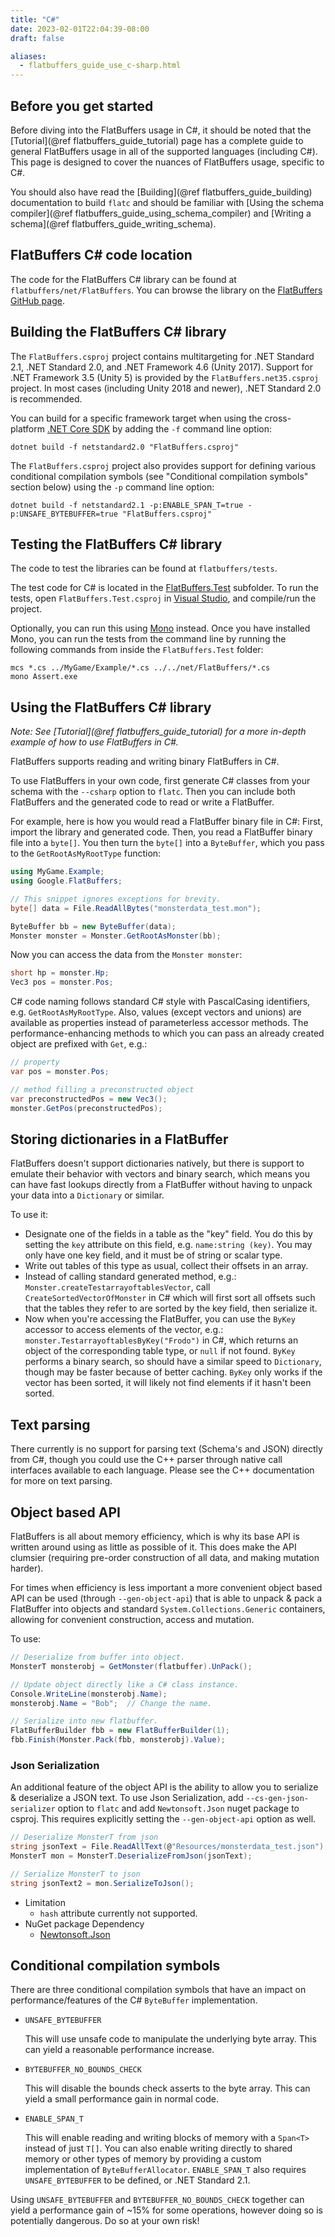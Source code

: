 ```yaml
---
title: "C#"
date: 2023-02-01T22:04:39-08:00
draft: false

aliases:
  - flatbuffers_guide_use_c-sharp.html
---
```


## Before you get started

Before diving into the FlatBuffers usage in C#, it should be noted that the
[Tutorial](@ref flatbuffers_guide_tutorial) page has a complete guide to general
FlatBuffers usage in all of the supported languages (including C#). This page is
designed to cover the nuances of FlatBuffers usage, specific to C#.

You should also have read the [Building](@ref flatbuffers_guide_building)
documentation to build `flatc` and should be familiar with [Using the schema
compiler](@ref flatbuffers_guide_using_schema_compiler) and [Writing a
schema](@ref flatbuffers_guide_writing_schema).

## FlatBuffers C# code location

The code for the FlatBuffers C# library can be found at
`flatbuffers/net/FlatBuffers`. You can browse the library on the
[FlatBuffers GitHub page](https://github.com/google/flatbuffers/tree/master/net/FlatBuffers).

## Building the FlatBuffers C# library

The `FlatBuffers.csproj` project contains multitargeting for .NET Standard 2.1,
.NET Standard 2.0, and .NET Framework 4.6 (Unity 2017). Support for .NET
Framework 3.5 (Unity 5) is provided by the `FlatBuffers.net35.csproj` project.
In most cases (including Unity 2018 and newer), .NET Standard 2.0 is
recommended.

You can build for a specific framework target when using the cross-platform
[.NET Core SDK](https://dotnet.microsoft.com/download) by adding the `-f`
command line option:

```{.sh}
dotnet build -f netstandard2.0 "FlatBuffers.csproj"
```

The `FlatBuffers.csproj` project also provides support for defining various
conditional compilation symbols (see "Conditional compilation symbols" section
below) using the `-p` command line option:

```{.sh}
dotnet build -f netstandard2.1 -p:ENABLE_SPAN_T=true -p:UNSAFE_BYTEBUFFER=true "FlatBuffers.csproj"
```

## Testing the FlatBuffers C# library

The code to test the libraries can be found at `flatbuffers/tests`.

The test code for C# is located in the
[FlatBuffers.Test](https://github.com/google/flatbuffers/tree/master/tests/FlatBuffers.Test)
subfolder. To run the tests, open `FlatBuffers.Test.csproj` in
[Visual Studio](https://www.visualstudio.com), and compile/run the project.

Optionally, you can run this using [Mono](http://www.mono-project.com/) instead.
Once you have installed Mono, you can run the tests from the command line by
running the following commands from inside the `FlatBuffers.Test` folder:

```{.sh}
mcs *.cs ../MyGame/Example/*.cs ../../net/FlatBuffers/*.cs
mono Assert.exe
```

## Using the FlatBuffers C# library

_Note: See [Tutorial](@ref flatbuffers_guide_tutorial) for a more in-depth
example of how to use FlatBuffers in C#._

FlatBuffers supports reading and writing binary FlatBuffers in C#.

To use FlatBuffers in your own code, first generate C# classes from your schema
with the `--csharp` option to `flatc`. Then you can include both FlatBuffers and
the generated code to read or write a FlatBuffer.

For example, here is how you would read a FlatBuffer binary file in C#: First,
import the library and generated code. Then, you read a FlatBuffer binary file
into a `byte[]`. You then turn the `byte[]` into a `ByteBuffer`, which you pass
to the `GetRootAsMyRootType` function:

```cs
using MyGame.Example;
using Google.FlatBuffers;

// This snippet ignores exceptions for brevity.
byte[] data = File.ReadAllBytes("monsterdata_test.mon");

ByteBuffer bb = new ByteBuffer(data);
Monster monster = Monster.GetRootAsMonster(bb);
```

Now you can access the data from the `Monster monster`:

```cs
short hp = monster.Hp;
Vec3 pos = monster.Pos;
```

C# code naming follows standard C# style with PascalCasing identifiers, e.g.
`GetRootAsMyRootType`. Also, values (except vectors and unions) are available as
properties instead of parameterless accessor methods. The performance-enhancing
methods to which you can pass an already created object are prefixed with `Get`,
e.g.:

```cs
// property
var pos = monster.Pos;

// method filling a preconstructed object
var preconstructedPos = new Vec3();
monster.GetPos(preconstructedPos);
```

## Storing dictionaries in a FlatBuffer

FlatBuffers doesn't support dictionaries natively, but there is support to
emulate their behavior with vectors and binary search, which means you can have
fast lookups directly from a FlatBuffer without having to unpack your data into
a `Dictionary` or similar.

To use it:

- Designate one of the fields in a table as the "key" field. You do this by
  setting the `key` attribute on this field, e.g. `name:string (key)`. You may
  only have one key field, and it must be of string or scalar type.
- Write out tables of this type as usual, collect their offsets in an array.
- Instead of calling standard generated method, e.g.:
  `Monster.createTestarrayoftablesVector`, call `CreateSortedVectorOfMonster` in
  C# which will first sort all offsets such that the tables they refer to are
  sorted by the key field, then serialize it.
- Now when you're accessing the FlatBuffer, you can use the `ByKey` accessor to
  access elements of the vector, e.g.: `monster.TestarrayoftablesByKey("Frodo")`
  in C#, which returns an object of the corresponding table type, or `null` if
  not found. `ByKey` performs a binary search, so should have a similar speed to
  `Dictionary`, though may be faster because of better caching. `ByKey` only
  works if the vector has been sorted, it will likely not find elements if it
  hasn't been sorted.

## Text parsing

There currently is no support for parsing text (Schema's and JSON) directly from
C#, though you could use the C++ parser through native call interfaces available
to each language. Please see the C++ documentation for more on text parsing.

## Object based API

FlatBuffers is all about memory efficiency, which is why its base API is written
around using as little as possible of it. This does make the API clumsier
(requiring pre-order construction of all data, and making mutation harder).

For times when efficiency is less important a more convenient object based API
can be used (through `--gen-object-api`) that is able to unpack & pack a
FlatBuffer into objects and standard `System.Collections.Generic` containers,
allowing for convenient construction, access and mutation.

To use:

```cs
// Deserialize from buffer into object.
MonsterT monsterobj = GetMonster(flatbuffer).UnPack();

// Update object directly like a C# class instance.
Console.WriteLine(monsterobj.Name);
monsterobj.Name = "Bob";  // Change the name.

// Serialize into new flatbuffer.
FlatBufferBuilder fbb = new FlatBufferBuilder(1);
fbb.Finish(Monster.Pack(fbb, monsterobj).Value);
```

### Json Serialization

An additional feature of the object API is the ability to allow you to serialize
& deserialize a JSON text. To use Json Serialization, add
`--cs-gen-json-serializer` option to `flatc` and add `Newtonsoft.Json` nuget
package to csproj. This requires explicitly setting the `--gen-object-api`
option as well.

```cs
// Deserialize MonsterT from json
string jsonText = File.ReadAllText(@"Resources/monsterdata_test.json");
MonsterT mon = MonsterT.DeserializeFromJson(jsonText);

// Serialize MonsterT to json
string jsonText2 = mon.SerializeToJson();
```

- Limitation
  - `hash` attribute currently not supported.
- NuGet package Dependency
  - [Newtonsoft.Json](https://github.com/JamesNK/Newtonsoft.Json)

## Conditional compilation symbols

There are three conditional compilation symbols that have an impact on
performance/features of the C# `ByteBuffer` implementation.

- `UNSAFE_BYTEBUFFER`

  This will use unsafe code to manipulate the underlying byte array. This can
  yield a reasonable performance increase.

- `BYTEBUFFER_NO_BOUNDS_CHECK`

  This will disable the bounds check asserts to the byte array. This can yield a
  small performance gain in normal code.

- `ENABLE_SPAN_T`

  This will enable reading and writing blocks of memory with a `Span<T>` instead
  of just `T[]`. You can also enable writing directly to shared memory or other
  types of memory by providing a custom implementation of `ByteBufferAllocator`.
  `ENABLE_SPAN_T` also requires `UNSAFE_BYTEBUFFER` to be defined, or .NET
  Standard 2.1.

Using `UNSAFE_BYTEBUFFER` and `BYTEBUFFER_NO_BOUNDS_CHECK` together can yield a
performance gain of ~15% for some operations, however doing so is potentially
dangerous. Do so at your own risk!
